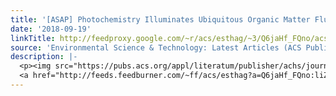 ```yaml
---
title: '[ASAP] Photochemistry Illuminates Ubiquitous Organic Matter Fluorescence Spectra'
date: '2018-09-19'
linkTitle: http://feedproxy.google.com/~r/acs/esthag/~3/Q6jaHf_FQno/acs.est.8b02648
source: 'Environmental Science & Technology: Latest Articles (ACS Publications)'
description: |-
  <p><img src="https://pubs.acs.org/appl/literatum/publisher/achs/journals/content/esthag/0/esthag.ahead-of-print/acs.est.8b02648/20180918/images/medium/es-2018-02648b_0006.gif" alt="TOC Graphic"/></p><div><cite>Environmental Science & Technology</cite></div><div>DOI: 10.1021/acs.est.8b02648</div><div class="feedflare">
  <a href="http://feeds.feedburner.com/~ff/acs/esthag?a=Q6jaHf_FQno:liZMeosdi9Y:yIl2AUoC8zA"><img src="http://feeds.feedburner.com/~ff/acs/esthag?d=yIl2AUoC8zA" border="0"></img></a>
---
```


